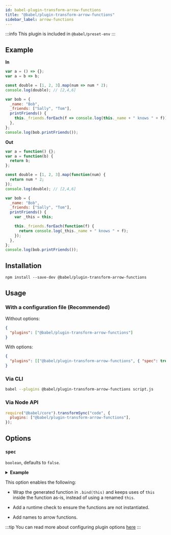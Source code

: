 ```yaml
---
id: babel-plugin-transform-arrow-functions
title: "@babel/plugin-transform-arrow-functions"
sidebar_label: arrow-functions
---
```


:::info
This plugin is included in `@babel/preset-env`
:::

## Example

**In**

```js title="JavaScript"
var a = () => {};
var a = b => b;

const double = [1, 2, 3].map(num => num * 2);
console.log(double); // [2,4,6]

var bob = {
  _name: "Bob",
  _friends: ["Sally", "Tom"],
  printFriends() {
    this._friends.forEach(f => console.log(this._name + " knows " + f));
  },
};
console.log(bob.printFriends());
```

**Out**

```js title="JavaScript"
var a = function() {};
var a = function(b) {
  return b;
};

const double = [1, 2, 3].map(function(num) {
  return num * 2;
});
console.log(double); // [2,4,6]

var bob = {
  _name: "Bob",
  _friends: ["Sally", "Tom"],
  printFriends() {
    var _this = this;

    this._friends.forEach(function(f) {
      return console.log(_this._name + " knows " + f);
    });
  },
};
console.log(bob.printFriends());
```

## Installation

```shell npm2yarn
npm install --save-dev @babel/plugin-transform-arrow-functions
```

## Usage

### With a configuration file (Recommended)

Without options:

```json title="babel.config.json"
{
  "plugins": ["@babel/plugin-transform-arrow-functions"]
}
```

With options:

```json title="babel.config.json"
{
  "plugins": [["@babel/plugin-transform-arrow-functions", { "spec": true }]]
}
```

### Via CLI

```sh title="Shell"
babel --plugins @babel/plugin-transform-arrow-functions script.js
```

### Via Node API

```js title="JavaScript"
require("@babel/core").transformSync("code", {
  plugins: ["@babel/plugin-transform-arrow-functions"],
});
```

## Options

### `spec`

`boolean`, defaults to `false`.

<p><details>
  <summary><b>Example</b></summary>

Using spec mode with the above example produces:

```js title="JavaScript"
var _this = this;

var a = function a() {
  babelHelpers.newArrowCheck(this, _this);
}.bind(this);
var a = function a(b) {
  babelHelpers.newArrowCheck(this, _this);
  return b;
}.bind(this);

const double = [1, 2, 3].map(
  function(num) {
    babelHelpers.newArrowCheck(this, _this);
    return num * 2;
  }.bind(this)
);
console.log(double); // [2,4,6]

var bob = {
  _name: "Bob",
  _friends: ["Sally", "Tom"],
  printFriends() {
    var _this2 = this;

    this._friends.forEach(
      function(f) {
        babelHelpers.newArrowCheck(this, _this2);
        return console.log(this._name + " knows " + f);
      }.bind(this)
    );
  },
};
console.log(bob.printFriends());
```

</details></p>

This option enables the following:

- Wrap the generated function in `.bind(this)` and keeps uses of `this` inside
  the function as-is, instead of using a renamed `this`.

- Add a runtime check to ensure the functions are not instantiated.

- Add names to arrow functions.

:::tip
You can read more about configuring plugin options [here](https://babeljs.io/docs/en/plugins#plugin-options)
:::
